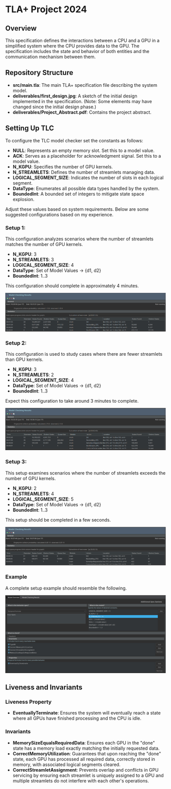 
# TLA+ Project 2024

## Overview

This specification defines the interactions between a CPU and a GPU in a simplified system where the CPU provides data to the GPU. The specification includes the state and behavior of both entities and the communication mechanism between them.

## Repository Structure

- **src/main.tla**: The main TLA+ specification file describing the system model.
- **deliverables/first_design.jpg**: A sketch of the initial design implemented in the specification. (Note: Some elements may have changed since the initial design phase.)
- **deliverables/Project_Abstract.pdf**: Contains the project abstract.

## Setting Up TLC

To configure the TLC model checker set the constants as follows:

- **NULL**: Represents an empty memory slot. Set this to a model value.
- **ACK**: Serves as a placeholder for acknowledgment signal. Set this to a model value.
- **N_KGPU**: Specifies the number of GPU kernels.
- **N_STREAMLETS**: Defines the number of streamlets managing data.
- **LOGICAL_SEGMENT_SIZE**: Indicates the number of slots in each logical segment.
- **DataType**: Enumerates all possible data types handled by the system.
- **BoundedInt**: A bounded set of integers to mitigate state space explosion.

Adjust these values based on system requirements. Below are some suggested configurations based on my experience.

### Setup 1:
This configuration analyzes scenarios where the number of streamlets matches the number of GPU kernels.
- **N_KGPU**: 3
- **N_STREAMLETS**: 3
- **LOGICAL_SEGMENT_SIZE**: 4
- **DataType**: Set of Model Values -> {d1, d2}
- **BoundedInt**: 1..3

This configuration should complete in approximately 4 minutes. 

![Output1](deliverables/SetUp1_output.png)

### Setup 2:
This configuration is used to study cases where there are fewer streamlets than GPU kernels.
- **N_KGPU**: 3
- **N_STREAMLETS**: 2
- **LOGICAL_SEGMENT_SIZE**: 4
- **DataType**: Set of Model Values -> {d1, d2}
- **BoundedInt**: 1..3

Expect this configuration to take around 3 minutes to complete.

![Output2](deliverables/SetUp2_output.png)

### Setup 3:
This setup examines scenarios where the number of streamlets exceeds the number of GPU kernels.
- **N_KGPU**: 2
- **N_STREAMLETS**: 4
- **LOGICAL_SEGMENT_SIZE**: 5
- **DataType**: Set of Model Values -> {d1, d2}
- **BoundedInt**: 1..3

This setup should be completed in a few seconds.

![Output3](deliverables/SetUp3_output.png)

### Example
A complete setup example should resemble the following.

![Example](deliverables/ModelOverview_Example.png)

## Liveness and Invariants

### Liveness Property
- **EventuallyTerminate**: Ensures the system will eventually reach a state where all GPUs have finished processing and the CPU is idle.

### Invariants
- **MemorySizeEqualsRequiredData**: Ensures each GPU in the "done" state has a memory load exactly matching the initially requested data.
- **CorrectMemoryUtilization**: Guarantees that upon reaching the "done" state, each GPU has processed all required data, correctly stored in memory, with associated logical segments cleared.
- **CorrectStreamletAssignment**: Prevents overlap and conflicts in GPU servicing by ensuring each streamlet is uniquely assigned to a GPU and multiple streamlets do not interfere with each other's operations.
